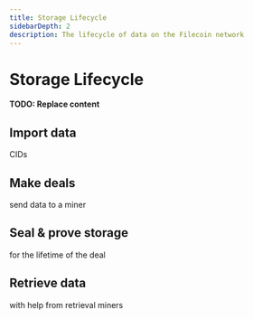 ```yaml
---
title: Storage Lifecycle
sidebarDepth: 2
description: The lifecycle of data on the Filecoin network
---
```


# Storage Lifecycle

**TODO: Replace content**

## Import data

CIDs

## Make deals

send data to a miner

## Seal & prove storage

for the lifetime of the deal

## Retrieve data

with help from retrieval miners
